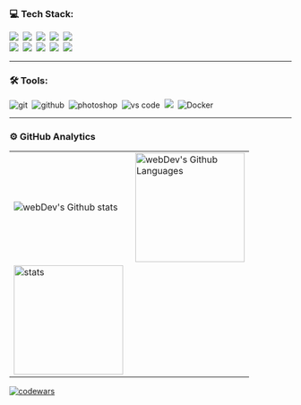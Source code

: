 ### 💻 Tech Stack:

<img src="https://img.shields.io/badge/React-61DAFB?style=for-the-badge&logo=React&logoColor=fff" />&nbsp;
<img src="https://img.shields.io/badge/JavaScript-F7DF1E?style=for-the-badge&logo=JavaScript&logoColor=000000" />&nbsp;
<img src="https://img.shields.io/badge/Redux-764ABC?style=for-the-badge&logo=Redux&logoColor=FFF" />&nbsp;
<img src="https://img.shields.io/badge/NEXT.JS-000?style=for-the-badge&logo=Next.js&logoColor=ffffff" />&nbsp;
<img src="https://img.shields.io/badge/TypeScript-3178C6?style=for-the-badge&logo=TypeScript&logoColor=fff" />&nbsp;
<br>
<img src="https://img.shields.io/badge/Tailwind CSS-06B6D4?style=for-the-badge&logo=Tailwind CSS&logoColor=fff" />&nbsp;
<img src="https://img.shields.io/badge/HTML5-E34F26?style=for-the-badge&logo=HTML5&logoColor=fff" />&nbsp;
<img src="https://img.shields.io/badge/CSS3-1572B6?style=for-the-badge&logo=CSS3&logoColor=fff" />&nbsp;
<img src="https://img.shields.io/badge/SASS-CC6699?style=for-the-badge&logo=Sass&logoColor=fff" />&nbsp;
<img src="https://img.shields.io/badge/MongoDB-47A248?style=for-the-badge&logo=MongoDB&logoColor=fff" />&nbsp;


---

### 🛠 Tools:

<img alt="git" src="https://img.shields.io/badge/git-F05033.svg?&style=for-the-badge&logo=git&logoColor=fff" />&nbsp;
<img alt="github" src="https://img.shields.io/badge/github-000.svg?&style=for-the-badge&logo=github&logoColor=fff" />&nbsp;
<img alt="photoshop" src="https://img.shields.io/badge/photoshop-31A8FF.svg?&style=for-the-badge&logo=adobe-photoshop&logoColor=fff" />&nbsp;
<img alt="vs code" src="https://img.shields.io/badge/vs code-007ACC.svg?&style=for-the-badge&logo=visual-studio-code&logoColor=fff" />&nbsp;
<img src="https://img.shields.io/badge/Figma-F24E1E?style=for-the-badge&logo=Figma&logoColor=fff" />&nbsp;
<img alt="Docker" src="https://img.shields.io/badge/docker-007ACC.svg?&style=for-the-badge&logo=docker&logoColor=fff" />&nbsp;

--- 

### ⚙️ GitHub Analytics

<table>
  <tr>
    <td>
      <img align="left" src="https://github-readme-streak-stats.herokuapp.com/?user=GezMin&theme=algolia" alt="webDev's Github stats" />
    </td>
    <td>
      <img height="195px" align="right" alt="webDev's Github Languages" src="https://github-readme-stats-eight-theta.vercel.app/api/top-langs/?username=GezMin&langs_count=8&theme=algolia&layout=compact" />
    </td>   
  </tr>
  <tr>
      <td>
     <img height="195px" align="left" alt="stats" src="https://github-readme-stats.vercel.app/api?username=GezMin&show_icons=true&theme=algolia" />
    </td>

  </tr>  
</table>

 [![codewars](https://www.codewars.com/users/GezMin/badges/large)](https://www.codewars.com/users/GezMin)
